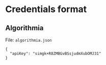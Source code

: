 # Credentials format

## Algorithmia

File: `algorithmia.json`

```
{
  "apiKey": "simgk+R8ZMBGvBSsjudmXubOMJ31"
}
```
